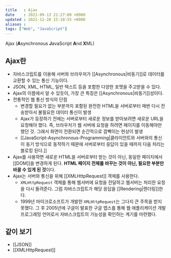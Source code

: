 ```yaml
---
title   : Ajax 
date    : 2021-09-13 22:27:00 +0900
updated : 2021-12-28 15:10:55 +0900
aliases : 
tags: ["Web", "JavaScript"]
---
```

Ajax (**A**synchronous **J**avaScript **A**nd **X**ML)

## Ajax란
- 자바스크립트를 이용해 서버와 브라우저가 [[Asynchronous|비동기]]로 데이터를 교환할 수 있는 통신 기능이다.
- JSON, XML, HTML, 일반 텍스트 등을 포함한 다양한 포맷을 주고받을 수 있다.
- Ajax의 이름에서 알 수 있듯이, 가장 큰 특징은 [[Asynchronous|비동기]]성이다. 
- 전통적인 웹 통신 방식의 단점
	- 변경할 필요가 없는 부분까지 포함된 완전한 HTML을 서버로부터 매번 다시 전송받아서 불필요한 데이터 통신이 발생
	- Ajax가 등장하기 전에는 서버로부터 새로운 정보를 받아보려면 새로운 URL을 요청해야 했다. 즉, 브라우저가 웹 서버에 요청을 하려면 페이지를 이동해야만 했던 것. 그래서 화면이 전환되면 순간적으로 깜빡이는 현상이 발생
	- [[JavaScript-Asynchronous-Programming|클라이언트와 서버와의 통신이 동기 방식으로 동작하기 때문에 서버로부터 응답이 있을 때까지 다음 처리는 블로킹 된다.]]
- Ajax를 사용하면 새로운 HTML을 서버로부터 받는 것이 아닌, 동일한 페이지에서 [[DOM]]을 변경하게 된다. **HTML 페이지 전체를 바꾸는 것이 아닌, 필요한 부분만 바꿀 수 있게 된 것**이다.
- Ajax는 서버와 통신을 위해 [[XMLHttpRequest]] 객체를 사용한다. 
	- `XMLHttpRequest` 객체를 통해 웹서버에 요청을 전달하고 웹서버는 처리한 요청을 다시 돌려준다. 그럼 자바스크립트가 해당 응답을 [[Rendering|렌더링]]한다.
	- 1999년 마이크로소프트가 개발한 `XMLHttpRequest`는 그다지 큰 주목을 받지 못했다. 그 후 2005년에 구글이 발표한 구글 맵스를 통해 웹 애플리케이션 개발 프로그래밍 언어로서 자바스크립트의 가능성을 확인하는 계기를 마련했다. 


## 같이 보기  
- [[JSON]]
- [[XMLHttpRequest]]
